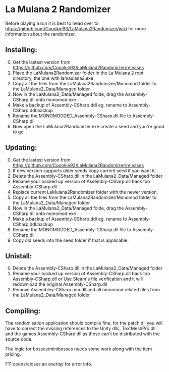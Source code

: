 # La Mulana 2 Randomizer
Before playing a run it is best to head over to https://github.com/Coookie93/LaMulana2Randomizer/wiki for more information about the randomizer.

## Installing:
0. Get the lastest version from https://github.com/Coookie93/LaMulana2Randomizer/releases
1. Place the LaMulana2Randomizer folder in the La Mulana 2 root directory, the one with lamaulana2.exe
2. Copy all the files from the LaMulana2Randomizer/Monomod folder to the LaMulana2_Data/Managed folder
3. Now in the LaMulana2_Data/Managed folde, drag the Assembly-CSharp.dll onto monomod.exe
4. Make a backup of Assembly-CSharp.ddl eg. rename to Assembly-CSharp.ddl.backup
5. Rename the MONOMODDED_Assembly-CSharp.dll file to Assembly-CSharp.dll
6. Now open the LaMulana2Randomizer.exe create a seed and you're good to go

## Updating:
0. Get the lastest version from https://github.com/Coookie93/LaMulana2Randomizer/releases
1. If new version supports older seeds copy current seed if you want it.
2. Delete the Assembly-CSharp.dll in the LaMulana2_Data/Managed folder
3. Rename your backed up version of Assembly-CSharp.dll back too Assembly-CSharp.dll
4. Replace current LaMulana2Randomizer folder with the newer version.
5. Copy all the files from the LaMulana2Randomizer/Monomod folder to the LaMulana2_Data/Managed folder
6. Now in the LaMulana2_Data/Managed folde, drag the Assembly-CSharp.dll onto monomod.exe
7. Make a backup of Assembly-CSharp.ddl eg. rename to Assembly-CSharp.ddl.backup
8. Rename the MONOMODDED_Assembly-CSharp.dll file to Assembly-CSharp.dll
9. Copy old seeds into the seed folder if that is applicable.

## Unistall:
0. Delete the Assembly-CSharp.dll in the LaMulana2_Data/Managed folder
1. Rename your backed up version of Assembly-CSharp.dll back too Assembly-CSharp.dll or
Use Steam's file verification and it will redownload the original Assembly-CSharp.dll
2. Remove Assembley-CSharp.mm.dll and all monomod related files from the LaMulana2_Data/Managed folder

## Compiling:
The randomisation application should compile fine, for the patch dll you will have to correct the missing references to the Unity dlls, TextMeshPro dll and the games Assembly-CSharp dll as these can't be distributed with the source code.

The logic for bosses/minibosses needs some work along with the item pricing.

F11 opens/closes an overlay for error info.
